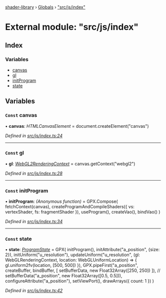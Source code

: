 [shader-library](../README.md) › [Globals](../globals.md) › ["src/js/index"](_src_js_index_.md)

# External module: "src/js/index"

## Index

### Variables

* [canvas](_src_js_index_.md#const-canvas)
* [gl](_src_js_index_.md#const-gl)
* [initProgram](_src_js_index_.md#const-initprogram)
* [state](_src_js_index_.md#const-state)

## Variables

### `Const` canvas

• **canvas**: *HTMLCanvasElement* = document.createElement("canvas")

*Defined in [src/js/index.ts:24](https://github.com/devjeetr/shader-lib-2/blob/ba2fd65/src/js/index.ts#L24)*

___

### `Const` gl

• **gl**: *[WebGL2RenderingContext](../interfaces/_src_js_gpx_webgl_instrumenter_.instrumentedcontext.md#webgl2renderingcontext)* = canvas.getContext("webgl2")

*Defined in [src/js/index.ts:28](https://github.com/devjeetr/shader-lib-2/blob/ba2fd65/src/js/index.ts#L28)*

___

### `Const` initProgram

• **initProgram**: *(Anonymous function)* = GPX.Compose(
  fetchContext(canvas),
  createProgramAndCompileShaders({ vs: vertexShader, fs: fragmentShader }),
  useProgram(),
  createVao(),
  bindVao()
)

*Defined in [src/js/index.ts:34](https://github.com/devjeetr/shader-lib-2/blob/ba2fd65/src/js/index.ts#L34)*

___

### `Const` state

• **state**: *[ProgramState](../interfaces/_src_js_gpx_commands_types_.programstate.md)* = GPX(
  initProgram(),
  initAttribute("a_position", {size: 2}),
  initUniform("u_resolution"),
  updateUniform("u_resolution", (gl: WebGLRenderingContext, location: WebGLUniformLocation) => {
    gl.uniform2fv(location, [500, 500])
  }),
  GPX.pipeFirst("a_position", createBuffer, bindBuffer, [
    setBufferData,
    new Float32Array([250, 250])
  ]),
  // setBufferData("a_position", new Float32Array([0.5, 0.5])),
  configureAttribute("a_position"),
  setViewPort(),
  drawArrays({ count: 1 })
)

*Defined in [src/js/index.ts:42](https://github.com/devjeetr/shader-lib-2/blob/ba2fd65/src/js/index.ts#L42)*
